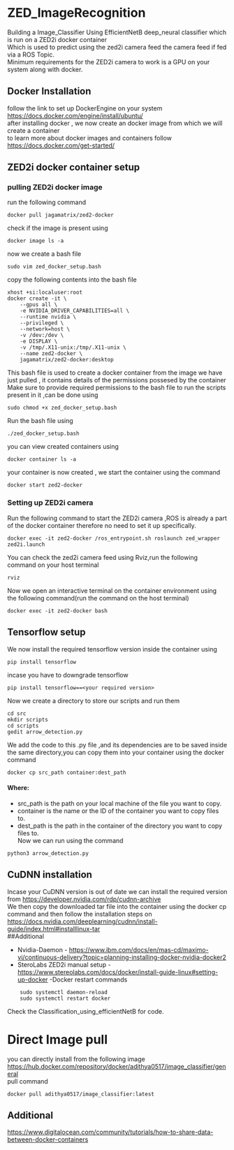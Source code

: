 # ZED_ImageRecognition
Building a Image_Classifier Using EfficientNetB deep_neural classifier which is run on a ZED2i docker container<br>
Which is used to predict using the zed2i camera feed the camera feed if fed via a ROS Topic.<br>
Minimum requirements for the ZED2i camera to work is a GPU on your system along with docker.<br>
## Docker Installation
follow the link to set up DockerEngine on your system
https://docs.docker.com/engine/install/ubuntu/
<br>
after installing docker , we now create an docker image from which we will create a container <br>
to learn more about docker images and containers follow https://docs.docker.com/get-started/ <br>
## ZED2i docker container setup
### pulling ZED2i docker image
run the following command <br>
```
docker pull jagamatrix/zed2-docker
```
check if the image is present using
```
docker image ls -a
```
now we create a bash file
```
sudo vim zed_docker_setup.bash
```
copy the following contents into the bash file
```
xhost +si:localuser:root
docker create -it \
    --gpus all \
    -e NVIDIA_DRIVER_CAPABILITIES=all \
    --runtime nvidia \
    --privileged \
    --network=host \
    -v /dev:/dev \
    -e DISPLAY \
    -v /tmp/.X11-unix:/tmp/.X11-unix \
    --name zed2-docker \
    jagamatrix/zed2-docker:desktop
```
This bash file is used to create a docker container from the image we have just pulled , it contains details of the permissions possesed by the container 
Make sure to provide required permissions to the bash file to run the scripts present in it ,can be done using 
```
sudo chmod +x zed_docker_setup.bash
```
Run the bash file using
```
./zed_docker_setup.bash
```
you can view created containers using 
```
docker container ls -a
```
your container is now created , we start the container using the command 
```
docker start zed2-docker
```
### Setting up ZED2i camera
Run the following command to start the ZED2i camera ,ROS is already a part of the docker container therefore no need to set it up specifically.
```
docker exec -it zed2-docker /ros_entrypoint.sh roslaunch zed_wrapper zed2i.launch
```
You can check the zed2i camera feed using Rviz,run the following command on your host terminal
```
rviz
```
Now we open an interactive terminal on the container environment using the following command(run the command on the host terminal)
```
docker exec -it zed2-docker bash
```
## Tensorflow setup 
We now install the required tensorflow version inside the container using 
```
pip install tensorflow
```
incase you have to downgrade tensorflow
```
pip install tensorflow==<your required version>
```
Now we create a directory to store our scripts and run them
```
cd src
mkdir scripts
cd scripts
gedit arrow_detection.py
```
We add the code to this .py file ,and its dependencies are to be saved inside the same directory,you can copy them into your container using the docker command
```
docker cp src_path container:dest_path
```
#### Where:
- src_path is the path on your local machine of the file you want to copy.<br>
- container is the name or the ID of the container you want to copy files to.<br>
- dest_path is the path in the container of the directory you want to copy files to.<br>
Now we can run using the command
```
python3 arrow_detection.py
```
## CuDNN installation 
Incase your CuDNN version is out of date we can install the required version from https://developer.nvidia.com/rdp/cudnn-archive <br>
We then copy the downloaded tar file into the container using the docker cp command and then follow the installation steps on https://docs.nvidia.com/deeplearning/cudnn/install-guide/index.html#installlinux-tar <br>
##Additional
- Nvidia-Daemon - https://www.ibm.com/docs/en/mas-cd/maximo-vi/continuous-delivery?topic=planning-installing-docker-nvidia-docker2 <br>
- SteroLabs ZED2i manual setup - https://www.stereolabs.com/docs/docker/install-guide-linux#setting-up-docker
-Docker restart commands
```
    sudo systemctl daemon-reload
    sudo systemctl restart docker
```
Check the Classification_using_efficientNetB for code.
# Direct Image pull
you can directly install from the following image<br>
https://hub.docker.com/repository/docker/adithya0517/image_classifier/general
<br>
pull command
```
docker pull adithya0517/image_classifier:latest
```
## Additional
https://www.digitalocean.com/community/tutorials/how-to-share-data-between-docker-containers<br>



